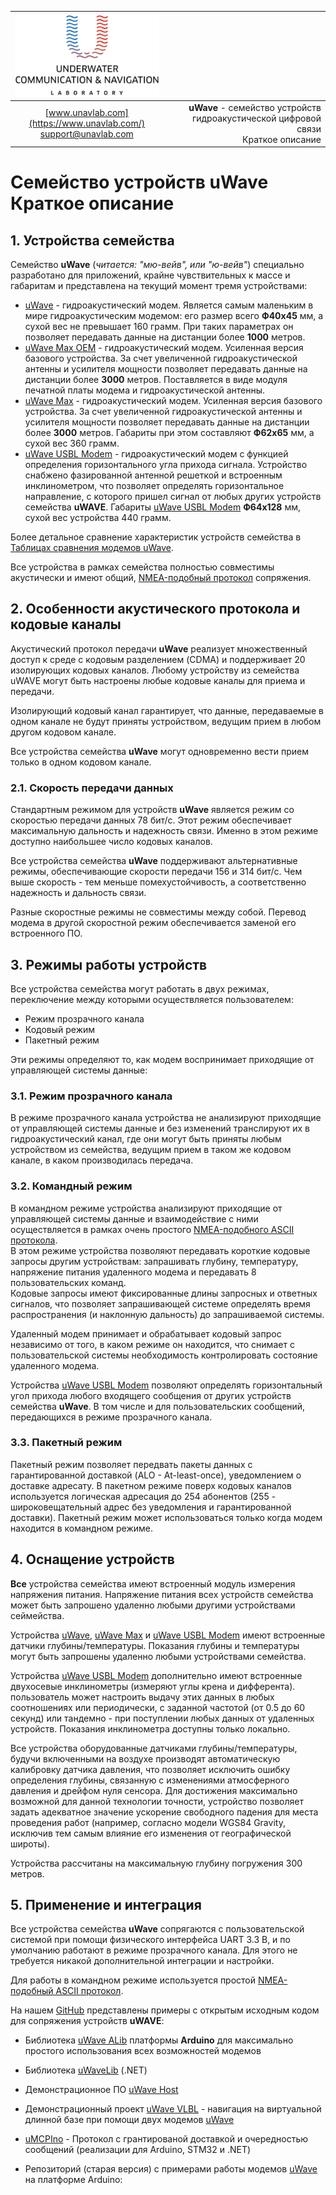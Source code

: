 | ![logo](/documentation/sm_logo.png) |  |
| :---: | ---: |
| [www.unavlab.com](https://www.unavlab.com/) <br/> [support@unavlab.com](mailto:support@unavlab.com) | **uWave** - семейство устройств гидроакустической цифровой связи <br/> Краткое описание |
    
# Семейство устройств uWave <br/> Краткое описание

<div style="page-break-after: always;"></div>

## 1. Устройства семейства

Семейство **uWave** (_читается: "мю-вейв", или "ю-вейв"_) специально разработано для приложений, крайне чувствительных к массе и габаритам и представлена на текущий момент 
тремя устройствами:

* [uWave](uWAVE_Specification_ru.md) - гидроакустический модем. Является самым маленьким в мире гидроакустическим модемом: его размер всего **Ф40х45** мм, 
а сухой вес не превышает 160 грамм. При таких параметрах  он позволяет передавать данные на дистанции более **1000** метров.
* [uWave Max OEM](uWAVE_Max_OEM_Specification_ru.md) - гидроакустический модем. Усиленная версия базового устройства. За счет увеличенной гидроакустической антенны и усилителя мощности позволяет передавать данные на дистанции более **3000** метров. Поставляется в виде модуля печатной платы модема и гидроакустической антенны.
* [uWave Max](uWAVE_Max_Specification_ru.md) - гидроакустический модем. Усиленная версия базового устройства. За счет увеличенной гидроакустической антенны
и усилителя мощности позволяет передавать данные на дистанции более **3000** метров. Габариты при этом составляют **Ф62х65** мм, 
а сухой вес 360 грамм.
* [uWave USBL Modem](uWAVE_USBL_Modem_Specification_ru.md) - гидроакустический модем с функцией определения горизонтального угла прихода сигнала. 
Устройство снабжено фазированной антенной решеткой и встроенным инклинометром, что позволяет определять горизонтальное направление, 
с которого пришел сигнал от любых других устройств семейства **uWAVE**. Габариты [uWave USBL Modem](uWAVE_USBL_Modem_Specification_ru.md) **Ф64х128** мм, 
сухой вес устройства 440 грамм.

Более детальное сравнение характеристик устройств семейства в [Таблицах сравнения модемов uWave](uWAVE_Modems_comparison_ru.md).

Все устройства в рамках семейства полностью совместимы акустически и имеют общий, [NMEA-подобный протокол](uWAVE_Protocol_Specification_ru.md) сопряжения.

<div style="page-break-after: always;"></div>

## 2. Особенности акустического протокола и кодовые каналы
Акустический протокол передачи **uWave** реализует множественный доступ к среде с кодовым разделением (CDMA) и поддерживает 20 
изолирующих кодовых каналов. Любому устройству из семейства uWAVE могут быть настроены любые кодовые каналы для приема и передачи.

Изолирующий кодовый канал гарантирует, что данные, передаваемые в одном канале не будут приняты устройством, ведущим прием в любом 
другом кодовом канале. 

Все устройства семейства **uWave** могут одновременно вести прием только в одном кодовом канале.

### 2.1. Скорость передачи данных
Стандартным режимом для устройств **uWave** является режим со скоростью передачи данных 78 бит/с. Этот режим обеспечивает максимальную дальность и надежность связи. Именно в этом режиме доступно наибольшее число кодовых каналов.

Все устройства семейства **uWave** поддерживают альтернативные режимы, обеспечивающие скорости передачи 156 и 314 бит/с. Чем выше скорость - тем меньше помехустойчивость, а соответственно надежность и дальность связи. 

Разные скоростные режимы не совместимы между собой. Перевод модема в другой скоростной режим обеспечивается заменой его встроенного ПО.


<div style="page-break-after: always;"></div>

## 3. Режимы работы устройств
Все устройства семейства могут работать в двух режимах, переключение между которыми осуществляется пользователем:
* Режим прозрачного канала
* Кодовый режим
* Пакетный режим

Эти режимы определяют то, как модем воспринимает приходящие от управляющей системы данные:

### 3.1. Режим прозрачного канала
В режиме прозрачного канала устройства не анализируют приходящие от управляющей системы данные и без изменений транслируют их в 
гидроакустический канал, где они могут быть приняты любым устройством из семейства, ведущим прием в таком же кодовом канале, 
в каком производилась передача.

### 3.2. Командный режим
В командном режиме устройства анализируют приходящие от управляющей системы данные и взаимодействие с ними осуществляется в рамках 
очень простого [NMEA-подобного ASCII протокола](uWAVE_Protocol_Specification_ru.md).  
В этом режиме устройства позволяют передавать короткие кодовые запросы другим устройствам: запрашивать глубину, температуру, 
напряжение питания удаленного модема и передавать 8 пользовательских команд.  
Кодовые запросы имеют фиксированные длины запросных и ответных сигналов, что позволяет запрашивающей системе определять время 
распространения (и наклонную дальность) до запрашиваемой системы.

Удаленный модем принимает и обрабатывает кодовый запрос независимо от того, в каком режиме он находится, что снимает с пользовательской 
системы необходимость контролировать состояние удаленного модема.

Устройства [uWave USBL Modem](uWAVE_USBL_Modem_Specification_ru.md) позволяют определять горизонтальный угол 
прихода любого входящего сообщения от других устройств семейства **uWave**. В том числе и для пользовательских сообщений, передающихся в режиме прозрачного канала. 

### 3.3. Пакетный режим
Пакетный режим позволяет передвать пакеты данных с гарантированной доставкой (ALO - At-least-once), уведомлением о доставке адресату. В пакетном режиме поверх кодовых каналов используется логическая адресация до 254 абонентов (255 - широковещательный адрес без уведомления и гарантированной доставки). Пакетный режим может использоваться только когда модем находится в командном режиме.

<div style="page-break-after: always;"></div>

## 4. Оснащение устройств
**Все** устройства семейства имеют встроенный модуль измерения напряжения питания. Напряжение питания всех устройств семейства может быть запрошено удаленно любыми другими устройствами сеймейства.

Устройства [uWave](uWAVE_Specification_ru.md), [uWave Max](uWAVE_Max_Specification_ru.md) и [uWave USBL Modem](uWAVE_USBL_Modem_Specification_ru.md) имеют встроенные датчики глубины/температуры. Показания глубины и температуры могут быть запрошены удаленно любыми устройствами семейства.

Устройства [uWave USBL Modem](uWAVE_USBL_Modem_Specification_ru.md) дополнительно имеют встроенные двухосевые инклинометры 
(измеряют углы крена и дифферента). пользователь может настроить выдачу этих данных в любых соотношениях или периодически, с заданной 
частотой (от 0.5 до 60 секунд) или тандемно - при поступлении любых данных от удаленных устройств. Показания инклинометра доступны только локально.

Все устройства оборудованные датчиками глубины/температуры, будучи включенными на воздухе производят автоматическую калибровку датчика давления, что позволяет исключить ошибку определения глубины, связанную с изменениями атмосферного давления и дрейфом нуля сенсора. Для достижения максимально возможной для 
данной технологии точности, устройство позволяет задать адекватное значение ускорение свободного падения для места проведения работ 
(например, согласно модели WGS84 Gravity, исключив тем самым влияние его изменения от географической широты).

Устройства  рассчитаны на максимальную глубину погружения 300 метров.

<div style="page-break-after: always;"></div>

## 5. Применение и интеграция

Все устройства семейства **uWave** сопрягаются с пользовательской системой при помощи физического интерфейса UART 3.3 В, и по умолчанию 
работают в режиме прозрачного канала. Для этого не требуется никакой дополнительной интеграции и настройки.

Для работы в командном режиме используется простой [NMEA-подобный ASCII протокол](uWAVE_Protocol_Specification_ru.md).

На нашем [GitHub](https://github.com/ucnl) представлены примеры с открытым исходным кодом для сопряжения устройств **uWAVE**:
* Библиотека [uWave ALib](https://github.com/ucnl/uWAVE_ALib) платформы **Arduino** для максимально простого использования всех возможностей модемов
* Библиотека [uWaveLib](https://github.com/ucnl/uWAVELib) (.NET)
* Демонстрационное ПО [uWave Host](https://github.com/ucnl/uWAVE_Host)
* Демонстрационный проект [uWave VLBL](https://github.com/ucnl/uWAVE_VLBL) - навигация на виртуальной длинной базе при помощи двух модемов [uWave](uWAVE_Specification_ru.md)
* [uMCPIno](https://github.com/AlekUnderwater/uMCPIno) - Протокол с грантированой доставкой и очередностью сообщений (реализации для Arduino, STM32 и .NET)
* Репозиторий (старая версия) с примерами работы модемов [uWave](uWAVE_Specification_ru.md) на платформе Arduino:

  
  <div style="page-break-after: always;"></div>
  
